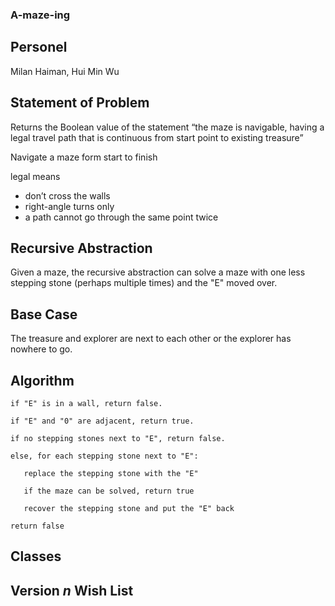### A-maze-ing
## Personel
Milan Haiman, Hui Min Wu
## Statement of Problem
Returns the Boolean value of the statement “the maze is navigable, having a legal travel path that is continuous from start point to existing treasure”

Navigate a maze form start to finish

legal means
- don’t cross the walls
- right-angle turns only
- a path cannot go through the same point twice
## Recursive Abstraction
Given a maze, the recursive abstraction can solve a maze with one less stepping stone (perhaps multiple times) and the "E" moved over.
## Base Case
The treasure and explorer are next to each other or the explorer has nowhere to go.
## Algorithm
```
if "E" is in a wall, return false.

if "E" and "0" are adjacent, return true.

if no stepping stones next to "E", return false.

else, for each stepping stone next to "E":
  
   replace the stepping stone with the "E"
  
   if the maze can be solved, return true
  
   recover the stepping stone and put the "E" back

return false
```

## Classes
## Version *n* Wish List

